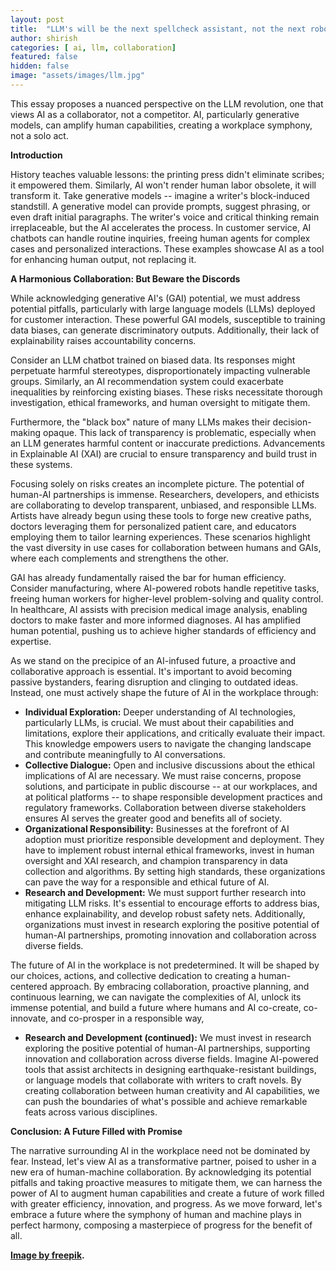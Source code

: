 ```yaml
---
layout: post
title:  "LLM's will be the next spellcheck assistant, not the next robotic overlords!"
author: shirish
categories: [ ai, llm, collaboration]
featured: false
hidden: false
image: "assets/images/llm.jpg"
---
```

This essay proposes a nuanced perspective on the LLM revolution, one that views AI as a collaborator, not a competitor. AI, particularly generative models, can amplify human capabilities, creating a workplace symphony, not a solo act.

**Introduction**

History teaches valuable lessons: the printing press didn't eliminate scribes; it empowered them. Similarly, AI won't render human labor obsolete, it will transform it. Take generative models -- imagine a writer's block-induced standstill. A generative model can provide prompts, suggest phrasing, or even draft initial paragraphs. The writer's voice and critical thinking remain irreplaceable, but the AI accelerates the process. In customer service, AI chatbots can handle routine inquiries, freeing human agents for complex cases and personalized interactions. These examples showcase AI as a tool for enhancing human output, not replacing it.

**A Harmonious Collaboration: But Beware the Discords**

While acknowledging generative AI's (GAI) potential, we must address potential pitfalls, particularly with large language models (LLMs) deployed for customer interaction. These powerful GAI models, susceptible to training data biases, can generate discriminatory outputs. Additionally, their lack of explainability raises accountability concerns.

Consider an LLM chatbot trained on biased data. Its responses might perpetuate harmful stereotypes, disproportionately impacting vulnerable groups.  Similarly, an AI recommendation system could exacerbate inequalities by reinforcing existing biases.  These risks necessitate thorough investigation, ethical frameworks, and human oversight to mitigate them.

Furthermore, the "black box" nature of many LLMs makes their decision-making opaque.  This lack of transparency is problematic, especially when an LLM generates harmful content or inaccurate predictions.  Advancements in Explainable AI (XAI) are crucial to ensure transparency and build trust in these systems.

Focusing solely on risks creates an incomplete picture. The potential of human-AI partnerships is immense. Researchers, developers, and ethicists are collaborating to develop transparent, unbiased, and responsible LLMs. Artists have already begun using these tools to forge new creative paths, doctors leveraging them for personalized patient care, and educators employing them to tailor learning experiences. These scenarios highlight the vast diversity in use cases for collaboration between humans and GAIs, where each complements and strengthens the other.

GAI has already fundamentally raised the bar for human efficiency. Consider manufacturing, where AI-powered robots handle repetitive tasks, freeing human workers for higher-level problem-solving and quality control. In healthcare, AI assists with precision medical image analysis, enabling doctors to make faster and more informed diagnoses. AI has amplified human potential, pushing us to achieve higher standards of efficiency and expertise.

As we stand on the precipice of an AI-infused future, a proactive and collaborative approach is essential. It's important to avoid becoming passive bystanders, fearing disruption and clinging to outdated ideas. Instead, one must actively shape the future of AI in the workplace through:

* **Individual Exploration:**  Deeper understanding of AI technologies, particularly LLMs, is crucial. We must about their capabilities and limitations, explore their applications, and critically evaluate their impact. This knowledge empowers users to navigate the changing landscape and contribute meaningfully to AI conversations. 
* **Collective Dialogue:**  Open and inclusive discussions about the ethical implications of AI are necessary. We must raise concerns, propose solutions, and participate in public discourse -- at our workplaces, and at political platforms -- to shape responsible development practices and regulatory frameworks. Collaboration between diverse stakeholders ensures AI serves the greater good and benefits all of society.
* **Organizational Responsibility:**  Businesses at the forefront of AI adoption must prioritize responsible development and deployment. They have to implement robust internal ethical frameworks, invest in human oversight and XAI research, and champion transparency in data collection and algorithms.  By setting high standards, these organizations can pave the way for a responsible and ethical future of AI.
* **Research and Development:**  We must support further research into mitigating LLM risks. It's essential to encourage efforts to address bias, enhance explainability, and develop robust safety nets. Additionally, organizations must invest in research exploring the positive potential of human-AI partnerships, promoting innovation and collaboration across diverse fields.

The future of AI in the workplace is not predetermined. It will be shaped by our choices, actions, and collective dedication to creating a human-centered approach. By embracing collaboration, proactive planning, and continuous learning, we can navigate the complexities of AI, unlock its immense potential, and build a future where humans and AI co-create, co-innovate, and co-prosper in a responsible way,

* **Research and Development (continued):**  We must invest in research exploring the positive potential of human-AI partnerships, supporting innovation and collaboration across diverse fields. Imagine AI-powered tools that assist architects in designing earthquake-resistant buildings, or language models that collaborate with writers to craft novels. By creating collaboration between human creativity and AI capabilities, we can push the boundaries of what's possible and achieve remarkable feats across various disciplines.

**Conclusion: A Future Filled with Promise**

The narrative surrounding AI in the workplace need not be dominated by fear.  Instead, let's view AI as a transformative partner, poised to usher in a new era of human-machine collaboration. By acknowledging its potential pitfalls and taking proactive measures to mitigate them, we can harness the power of AI to augment human capabilities and create a future of work filled with greater efficiency, innovation, and progress.  As we move forward, let's embrace a future where the symphony of human and machine plays in perfect harmony, composing a masterpiece of progress for the benefit of all.


__<a href="https://www.freepik.com/free-vector/robotic-process-automation-illustration_21743709.htm#fromView=search&page=1&position=28&uuid=14852b8d-0772-4624-97fc-6cf3a5b513be">Image by freepik</a>.__